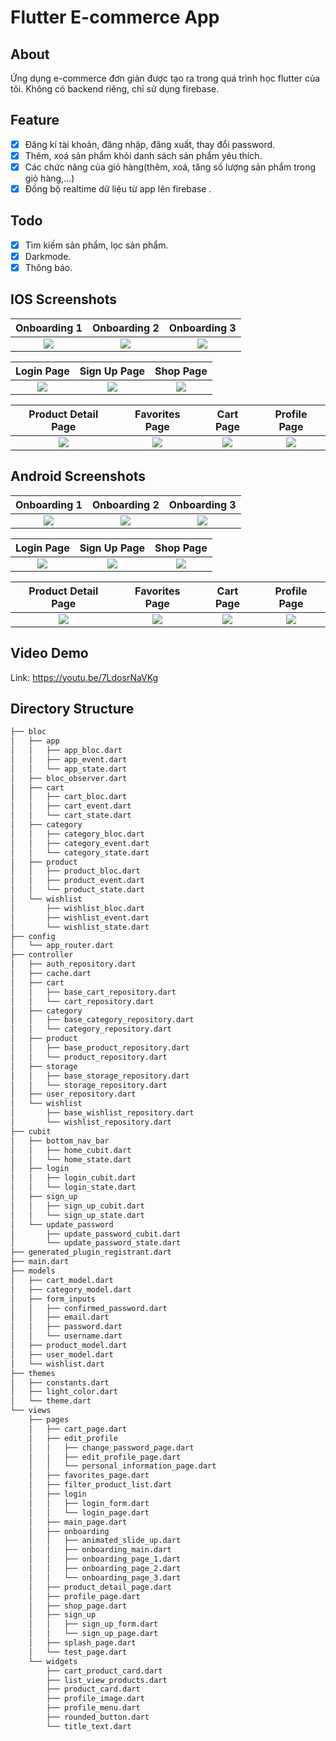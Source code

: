 # Flutter E-commerce App

## About

Ứng dụng e-commerce đơn giản được tạo ra trong quá trình học flutter của tôi. Không có backend riêng, chỉ sử dụng firebase.

## Feature
- [x] Đăng kí tài khoản, đăng nhập, đăng xuất, thay đổi password.
- [x] Thêm, xoá sản phẩm khỏi danh sách sản phẩm yêu thích.
- [x] Các chức năng của giỏ hàng(thêm, xoá, tăng số lượng sản phẩm trong giỏ hàng,...)
- [x] Đồng bộ realtime dữ liệu từ app lên firebase .

## Todo
- [x] Tìm kiếm sản phẩm, lọc sản phẩm.
- [x] Darkmode.
- [x] Thông báo.

## IOS Screenshots
| Onboarding 1                 |   Onboarding 2     |  Onboarding 3  | 
|:---:|:---:|:---:|
![](./screenshots/onboarding1.png)|![](./screenshots/onboarding2.png)|![](./screenshots/onboarding3.png)|


| Login Page                 |   Sign Up Page    |  Shop Page | 
|:---:|:---:|:---:|
![](./screenshots/login_page.png)|![](./screenshots/sign_up_page.png)|![](./screenshots/shop_page.png)|

Product Detail Page | Favorites Page | Cart Page | Profile Page |
|:---:|:---:|:---:|:---:|
|![](./screenshots/product_detail_page.png)|![](./screenshots/favorites_page.png)|![](./screenshots/cart_page.png)|![](./screenshots/profile_page.png)|

## Android Screenshots

| Onboarding 1                 |   Onboarding 2     |  Onboarding 3  | 
|:---:|:---:|:---:|
![](./screenshots/onboarding1_android.png)|![](./screenshots/onboarding2_android.png)|![](./screenshots/onboarding3_android.png)|


| Login Page                 |   Sign Up Page    |  Shop Page | 
|:---:|:---:|:---:|
![](./screenshots/login_page_android.png)|![](./screenshots/sign_up_page_android.png)|![](./screenshots/shop_page_android.png)|

Product Detail Page | Favorites Page | Cart Page | Profile Page |
|:---:|:---:|:---:|:---:|
|![](./screenshots/product_detail_page_android.png)|![](./screenshots/favorites_page_android.png)|![](./screenshots/cart_page_android.png)|![](./screenshots/profile_page_android.png)|

## Video Demo
Link: https://youtu.be/7LdosrNaVKg

## Directory Structure

```bash
├── bloc
│   ├── app
│   │   ├── app_bloc.dart
│   │   ├── app_event.dart
│   │   └── app_state.dart
│   ├── bloc_observer.dart
│   ├── cart
│   │   ├── cart_bloc.dart
│   │   ├── cart_event.dart
│   │   └── cart_state.dart
│   ├── category
│   │   ├── category_bloc.dart
│   │   ├── category_event.dart
│   │   └── category_state.dart
│   ├── product
│   │   ├── product_bloc.dart
│   │   ├── product_event.dart
│   │   └── product_state.dart
│   └── wishlist
│       ├── wishlist_bloc.dart
│       ├── wishlist_event.dart
│       └── wishlist_state.dart
├── config
│   └── app_router.dart
├── controller
│   ├── auth_repository.dart
│   ├── cache.dart
│   ├── cart
│   │   ├── base_cart_repository.dart
│   │   └── cart_repository.dart
│   ├── category
│   │   ├── base_category_repository.dart
│   │   └── category_repository.dart
│   ├── product
│   │   ├── base_product_repository.dart
│   │   └── product_repository.dart
│   ├── storage
│   │   ├── base_storage_repository.dart
│   │   └── storage_repository.dart
│   ├── user_repository.dart
│   └── wishlist
│       ├── base_wishlist_repository.dart
│       └── wishlist_repository.dart
├── cubit
│   ├── bottom_nav_bar
│   │   ├── home_cubit.dart
│   │   └── home_state.dart
│   ├── login
│   │   ├── login_cubit.dart
│   │   └── login_state.dart
│   ├── sign_up
│   │   ├── sign_up_cubit.dart
│   │   └── sign_up_state.dart
│   └── update_password
│       ├── update_password_cubit.dart
│       └── update_password_state.dart
├── generated_plugin_registrant.dart
├── main.dart
├── models
│   ├── cart_model.dart
│   ├── category_model.dart
│   ├── form_inputs
│   │   ├── confirmed_password.dart
│   │   ├── email.dart
│   │   ├── password.dart
│   │   └── username.dart
│   ├── product_model.dart
│   ├── user_model.dart
│   └── wishlist.dart
├── themes
│   ├── constants.dart
│   ├── light_color.dart
│   └── theme.dart
└── views
    ├── pages
    │   ├── cart_page.dart
    │   ├── edit_profile
    │   │   ├── change_password_page.dart
    │   │   ├── edit_profile_page.dart
    │   │   └── personal_information_page.dart
    │   ├── favorites_page.dart
    │   ├── filter_product_list.dart
    │   ├── login
    │   │   ├── login_form.dart
    │   │   └── login_page.dart
    │   ├── main_page.dart
    │   ├── onboarding
    │   │   ├── animated_slide_up.dart
    │   │   ├── onboarding_main.dart
    │   │   ├── onboarding_page_1.dart
    │   │   ├── onboarding_page_2.dart
    │   │   └── onboarding_page_3.dart
    │   ├── product_detail_page.dart
    │   ├── profile_page.dart
    │   ├── shop_page.dart
    │   ├── sign_up
    │   │   ├── sign_up_form.dart
    │   │   └── sign_up_page.dart
    │   ├── splash_page.dart
    │   └── test_page.dart
    └── widgets
        ├── cart_product_card.dart
        ├── list_view_products.dart
        ├── product_card.dart
        ├── profile_image.dart
        ├── profile_menu.dart
        ├── rounded_button.dart
        └── title_text.dart
```
